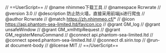 // ==UserScript==
// @name         nhimmeo下载工具
// @namespace    Rcrwrate
// @version      3.0
// @description  防止防火墙，直接采用前端js进行爬虫
// @author       Rcrwrate
// @match        https://zh.nhimmeo.cf/*
// @icon         https://api.phantom-sea-limited.ltd/favicon.ico
// @grant        GM_log
// @grant        unsafeWindow
// @grant        GM_xmlhttpRequest
// @grant        GM_registerMenuCommand
// @connect      api.phantom-sea-limited.ltd
// @connect      speed.phantom-sea-limited.ltd
// @connect      dl.sirin.top
// @run-at       document-body
// @license      MIT
// ==/UserScript==